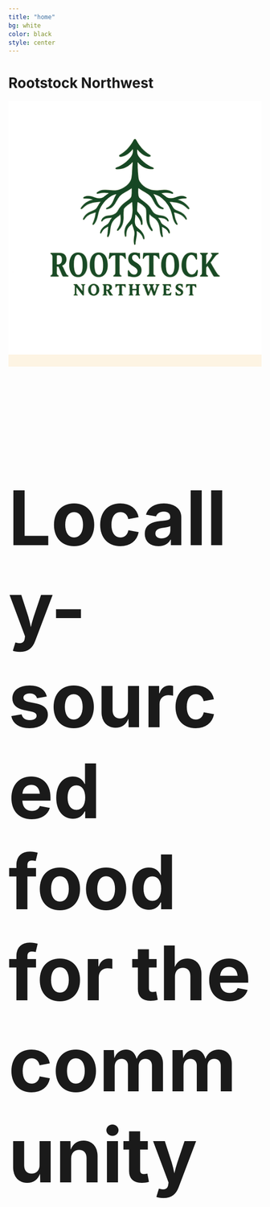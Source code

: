 ```yaml
---
title: "home"
bg: white
color: black
style: center
---
```


# Rootstock Northwest

<span class="fa-stack subtlecircle" style="font-size:100px; background:rgba(255,166,0,0.1)">
  <img src="img/rootstock.png"></img
</span>

## Locally-sourced food for the community

